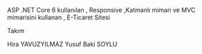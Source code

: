 ASP .NET Core 6 kullanılan , Responsive ,Katmanlı mimari ve MVC mimarisini kullanan , E-Ticaret Sitesi

Takım

Hira YAVUZYILMAZ
Yusuf Baki SOYLU